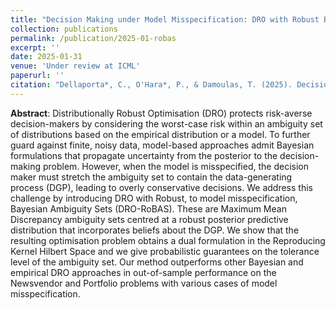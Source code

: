 ```yaml
---
title: "Decision Making under Model Misspecification: DRO with Robust Bayesian Ambiguity Sets"
collection: publications
permalink: /publication/2025-01-robas
excerpt: ''
date: 2025-01-31
venue: 'Under review at ICML'
paperurl: ''
citation: "Dellaporta*, C., O'Hara*, P., & Damoulas, T. (2025). Decision Making under Model Misspecification: DRO with Robust Bayesian Ambiguity Sets."
---
```


**Abstract**: Distributionally Robust Optimisation (DRO) protects risk-averse decision-makers by considering the worst-case risk within an ambiguity set of distributions based on the empirical distribution or a model. To further guard against finite, noisy data, model-based approaches admit Bayesian formulations that propagate uncertainty from the posterior to the decision-making problem. However, when the model is misspecified, the decision maker must stretch the ambiguity set to contain the data-generating process (DGP), leading to overly conservative decisions. We address this challenge by introducing DRO with Robust, to model misspecification, Bayesian Ambiguity Sets (DRO-RoBAS). These are Maximum Mean Discrepancy ambiguity sets centred at a robust posterior predictive distribution that incorporates beliefs about the DGP. We show that the resulting optimisation problem obtains a dual formulation in the Reproducing Kernel Hilbert Space and we give probabilistic guarantees on the tolerance level of the ambiguity set. Our method outperforms other Bayesian and empirical DRO approaches in out-of-sample performance on the Newsvendor and Portfolio problems with various cases of model misspecification.